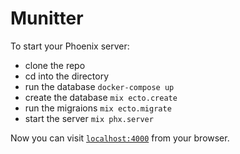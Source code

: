 # Munitter

To start your Phoenix server:

  * clone the repo
  * cd into the directory
  * run the database `docker-compose up`
  * create the database `mix ecto.create`
  * run the migraions `mix ecto.migrate`
  * start the server `mix phx.server`

Now you can visit [`localhost:4000`](http://localhost:4000) from your browser.
